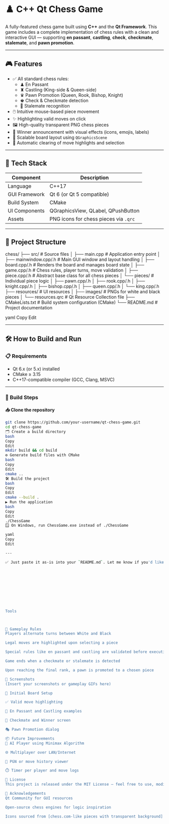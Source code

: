 # ♟️ C++ Qt Chess Game

A fully-featured chess game built using **C++** and the **Qt Framework**. This game includes a complete implementation of chess rules with a clean and interactive GUI — supporting **en passant**, **castling**, **check**, **checkmate**, **stalemate**, and **pawn promotion**.

---

## 🎮 Features

- ✅ All standard chess rules:
  - ♟ En Passant
  - ♜ Castling (King-side & Queen-side)
  - ♛ Pawn Promotion (Queen, Rook, Bishop, Knight)
  - ♚ Check & Checkmate detection
  - 🧊 Stalemate recognition
- 🖱️ Intuitive mouse-based piece movement
- ✨ Highlighting valid moves on click
- 🖼️ High-quality transparent PNG chess pieces
- 🎉 Winner announcement with visual effects (icons, emojis, labels)
- 📐 Scalable board layout using `QGraphicsScene`
- 🧹 Automatic clearing of move highlights and selection

---

## 🧱 Tech Stack

| Component         | Description                            |
|------------------|----------------------------------------|
| Language          | C++17                                  |
| GUI Framework     | Qt 6 (or Qt 5 compatible)              |
| Build System      | CMake                                  |
| UI Components     | QGraphicsView, QLabel, QPushButton     |
| Assets            | PNG icons for chess pieces via `.qrc` |

---

## 📁 Project Structure

chess/
├── src/ # Source files
│ ├── main.cpp # Application entry point
│ ├── mainwindow.cpp/.h # Main GUI window and layout handling
│ ├── board.cpp/.h # Renders the board and manages board state
│ ├── game.cpp/.h # Chess rules, player turns, move validation
│ ├── piece.cpp/.h # Abstract base class for all chess pieces
│ └── pieces/ # Individual piece logic
│ ├── pawn.cpp/.h
│ ├── rook.cpp/.h
│ ├── knight.cpp/.h
│ ├── bishop.cpp/.h
│ ├── queen.cpp/.h
│ └── king.cpp/.h
├── resources/ # UI resources
│ ├── images/ # PNGs for white and black pieces
│ └── resources.qrc # Qt Resource Collection file
├── CMakeLists.txt # Build system configuration (CMake)
└── README.md # Project documentation

yaml
Copy
Edit

---

## 🛠️ How to Build and Run

### 📋 Requirements

- Qt 6.x (or 5.x) installed  
- CMake ≥ 3.15  
- C++17-compatible compiler (GCC, Clang, MSVC)

---

### 🧪 Build Steps

#### 📥 Clone the repository

```bash
git clone https://github.com/your-username/qt-chess-game.git
cd qt-chess-game
🗂️ Create a build directory
bash
Copy
Edit
mkdir build && cd build
⚙️ Generate build files with CMake
bash
Copy
Edit
cmake ..
🛠️ Build the project
bash
Copy
Edit
cmake --build .
▶️ Run the application
bash
Copy
Edit
./ChessGame
🪟 On Windows, run ChessGame.exe instead of ./ChessGame

yaml
Copy
Edit

---

✅ Just paste it as-is into your `README.md`. Let me know if you'd like to add screenshots, GIFs, or badges too!










Tools



🧠 Gameplay Rules
Players alternate turns between White and Black

Legal moves are highlighted upon selecting a piece

Special rules like en passant and castling are validated before execution

Game ends when a checkmate or stalemate is detected

Upon reaching the final rank, a pawn is promoted to a chosen piece

📸 Screenshots
(Insert your screenshots or gameplay GIFs here)

🧩 Initial Board Setup

✅ Valid move highlighting

🔁 En Passant and Castling examples

🏁 Checkmate and Winner screen

🎭 Pawn Promotion dialog

📦 Future Improvements
🤖 AI Player using Minimax Algorithm

🌐 Multiplayer over LAN/Internet

📜 PGN or move history viewer

⏱️ Timer per player and move logs

📜 License
This project is released under the MIT License — feel free to use, modify, and distribute it.

🙌 Acknowledgements
Qt Community for GUI resources

Open-source chess engines for logic inspiration

Icons sourced from [chess.com-like pieces with transparent background]
